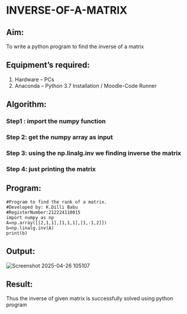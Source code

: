 # INVERSE-OF-A-MATRIX
## Aim:
To write a python program to find the inverse of a matrix
## Equipment’s required:
1. 	Hardware – PCs
2. 	Anaconda – Python 3.7 Installation / Moodle-Code Runner
## Algorithm:
### Step1 : import the numpy function
### Step 2: get the numpy array as input
### Step 3: using the np.linalg.inv we finding inverse the matrix
### Step 4: just printing the matrix

## Program:
```
#Program to find the rank of a matrix.
#Developed by: K.Dilli Babu
#RegisterNumber:212224110015
import numpy as np
A=np.array([[2,1,1],[1,1,1],[1,-1,2]])
b=np.linalg.inv(A)
print(b)
```
## Output:
![Screenshot 2025-04-26 105107](https://github.com/user-attachments/assets/1a5739ea-8793-47e1-a479-ea5844753d2a)

## Result:
Thus the inverse of given matrix is successfully solved using python program

